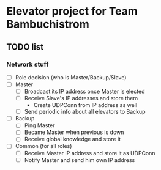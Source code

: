 # Elevator project for Team Bambuchistrom

## TODO list
### Network stuff
- [ ] Role decision (who is Master/Backup/Slave)
- [ ] Master
  - [ ] Broadcast its IP address once Master is elected
  - [ ] Receive Slave's IP addresses and store them
    - Create UDPConn from IP address as well
  - [ ] Send periodic info about all elevators to Backup
- [ ] Backup
  - [ ] Ping Master 
  - [ ] Became Master when previous is down
  - [ ] Receive global knowledge and store it
- [ ] Common (for all roles)
  - [ ] Receive Master IP address and store it as UDPConn
  - [ ] Notify Master and send him own IP address
